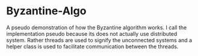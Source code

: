 # Byzantine-Algo
A pseudo demonstration of how the Byzantine algorithm works. 
I call the implementation pseudo because its does not actually use distributed system. 
Rather threads are used to signify the unconnected systems and a helper class is used to facilitate communication between the threads.
